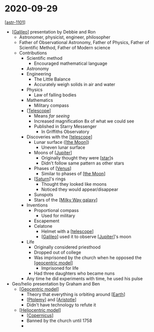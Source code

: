 # 2020-09-29

[[astr-1101]]

- [[Galileo]] presentation by Debbie and Ron
  - Astronomer, physicist, engineer, philosopher
  - Father of Observational Astronomy, Father of Physics, Father of Scientific Method, Father of Modern science
  - Contributions
    - Scientific method
      - Encouraged mathematical language
    - Astronomy
    - Engineering
      - The Little Balance
      - Accurately weigh solids in air and water
    - Physics
      - Law of falling bodies
    - Mathematics
      - Military compass
    - [[Telescope]]
      - Means _far seeing_
      - Increased magnification 8x of what we could see
      - Published in Starry Messenger
        - In Griffiths Observatory
    - Discoveries with the [[telescope]]
      - Lunar surface ([[the Moon]])
        - Uneven lunar surface
      - Moons of [[Jupiter]]
        - Originally thought they were [[star]]s
        - Didn't follow same pattern as other stars
      - Phases of [[Venus]]
        - Similar to phases of [[the Moon]]
      - [[Saturn]]'s rings
        - Thought they looked like moons
        - Noticed they would appear/disappear
      - Sunspots
      - Stars of the [[Milky Way galaxy]]
    - Inventions
      - Proportional compass
        - Used for military
      - Escapement
      - Celatone
        - Helmet with a [[telescope]]
        - [[Galileo]] used it to observe [[Jupiter]]'s moon
    - Life
      - Originally considered priesthood
      - Dropped out of college
      - Was imprisoned by the church when he opposed the [[geocentric model]]
        - Imprisoned for life
      - Had three daughters who became nuns
    - Any time he did experiments with time, he used his pulse
- Geo/helio presentation by Graham and Ben
  - [[Geocentric model]]
    - Theory that everything is orbiting around [[Earth]]
    - [[Ptolemy]] and [[Aristotle]]
    - Didn't have technology to refute it
  - [[Heliocentric model]]
    - [[Copernicus]]
    - Banned by the church until 1758
    - 

[//begin]: # "Autogenerated link references for markdown compatibility"
[astr-1101]: astr-1101 "ASTR 1101 - Intro to the Solar System"
[Galileo]: galileo "Galileo"
[telescope]: telescope "Telescope"
[the Moon]: the-moon "The Moon"
[Jupiter]: jupiter "Jupiter ♃"
[star]: star "Star"
[Venus]: venus "Venus ♀"
[Saturn]: saturn "Saturn ♄"
[Milky Way galaxy]: milky-way-galaxy "Milky Way Galaxy"
[Geocentric model]: geocentric-model "Geocentric Model"
[Earth]: earth "Earth 🜨"
[Ptolemy]: ptolemy "Ptolemy"
[Aristotle]: aristotle "Aristotle"
[Heliocentric model]: heliocentric-model "Heliocentric Model"
[Copernicus]: copernicus "Copernicus"
[//end]: # "Autogenerated link references"